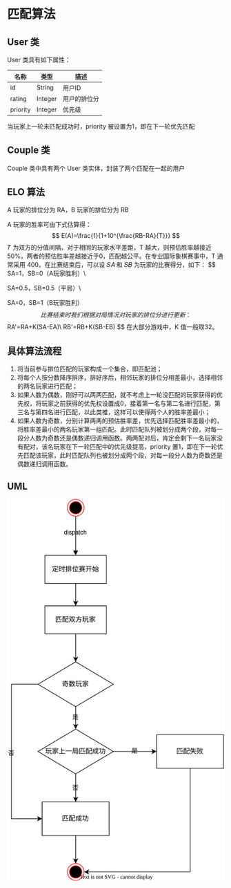 # 匹配算法

## User 类

User 类具有如下属性：

| 名称     | 类型    | 描述         |
| -------- | ------- | ------------ |
| id       | String  | 用户ID       |
| rating   | Integer | 用户的排位分 |
| priority | Integer | 优先级       |

当玩家上一轮未匹配成功时，priority 被设置为1，即在下一轮优先匹配

## Couple 类

Couple 类中具有两个 User 类实体，封装了两个匹配在一起的用户

## ELO 算法

A 玩家的排位分为 RA，B 玩家的排位分为 RB 

A 玩家的胜率可由下式估算得：
$$
E(A)=\frac{1}{1+10^{\frac{RB-RA}{T}}}
$$
𝑇 为双方的分值间隔，对于相同的玩家水平差距，T  越大，则预估胜率越接近50%，两者的预估胜率差越接近于0，匹配越公平。在专业国际象棋赛事中，T  通常采用 400。在比赛结束后，可以设 𝑆𝐴 和 𝑆𝐵 为玩家的比赛得分，如下：
$$
SA=1，SB=0（A玩家胜利）\\

SA=0.5，SB=0.5（平局）\\

SA=0，SB=1（B玩家胜利）
$$
比赛结束时我们根据对局情况对玩家的排位分进行更新：
$$
RA'=RA+K(SA-EA)\\
RB'=RB+K(SB-EB)
$$
在大部分游戏中，K 值一般取32。

## 具体算法流程

1. 将当前参与排位匹配的玩家构成一个集合，即匹配池；
2. 将每个人按分数降序排序，排好序后，相邻玩家的排位分相差最小，选择相邻的两名玩家进行匹配；
3. 如果人数为偶数，刚好可以两两匹配，就不考虑上一轮没匹配的玩家获得的优先权，将玩家之前获得的优先权设置成0，接着第一名与第二名进行匹配，第三名与第四名进行匹配，以此类推，这样可以使得两个人的胜率差最小；
4. 如果人数为奇数，分别计算两两的预估胜率差，优先选择匹配胜率差最小的，将胜率差最小的两名玩家第一组匹配。此时匹配队列被划分成两个段，对每一段分人数为奇数还是偶数递归调用函数。两两配对后，肯定会剩下一名玩家没有配对，该名玩家在下一轮匹配中的优先级提高，priority 置1，即在下一轮优先匹配该玩家，此时匹配队列也被划分成两个段，对每一段分人数为奇数还是偶数递归调用函数。

## UML

![UML](./match-algo.svg)
